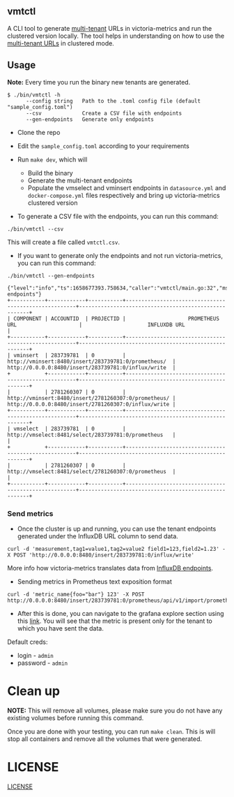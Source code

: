 ## vmtctl

A CLI tool to generate [multi-tenant](https://docs.victoriametrics.com/Cluster-VictoriaMetrics.html#multitenancy) URLs in victoria-metrics and run the clustered version locally. The tool helps in understanding on how to use the [multi-tenant URLs](https://docs.victoriametrics.com/Cluster-VictoriaMetrics.html#url-format) in clustered mode.

## Usage

**Note:** Every time you run the binary new tenants are generated.

```
$ ./bin/vmtctl -h
      --config string   Path to the .toml config file (default "sample_config.toml")
      --csv             Create a CSV file with endpoints
      --gen-endpoints   Generate only endpoints

```

- Clone the repo
- Edit the `sample_config.toml` according to your requirements
- Run `make dev`, which will

  - Build the binary
  - Generate the multi-tenant endpoints
  - Populate the vmselect and vminsert endpoints in `datasource.yml` and `docker-compose.yml` files respectively and bring up victoria-metrics clustered version

- To generate a CSV file with the endpoints, you can run this command:

```
./bin/vmtctl --csv
```

This will create a file called `vmtctl.csv`.

- If you want to generate only the endpoints and not run victoria-metrics, you can run this command:

```
./bin/vmtctl --gen-endpoints

{"level":"info","ts":1658677393.758634,"caller":"vmtctl/main.go:32","msg":"Generating endpoints"}
+-----------+------------+-----------+------------------------------------------------------+------------------------------------------------------+
| COMPONENT | ACCOUNTID  | PROJECTID |                    PROMETHEUS URL                    |                     INFLUXDB URL                     |
+-----------+------------+-----------+------------------------------------------------------+------------------------------------------------------+
| vminsert  | 283739781  | 0         | http://vminsert:8480/insert/283739781:0/prometheus/  | http://0.0.0.0:8480/insert/283739781:0/influx/write  |
+           +------------+-----------+------------------------------------------------------+------------------------------------------------------+
|           | 2781260307 | 0         | http://vminsert:8480/insert/2781260307:0/prometheus/ | http://0.0.0.0:8480/insert/2781260307:0/influx/write |
+-----------+------------+-----------+------------------------------------------------------+------------------------------------------------------+
| vmselect  | 283739781  | 0         | http://vmselect:8481/select/283739781:0/prometheus   |                                                      |
+           +------------+-----------+------------------------------------------------------+------------------------------------------------------+
|           | 2781260307 | 0         | http://vmselect:8481/select/2781260307:0/prometheus  |                                                      |
+-----------+------------+-----------+------------------------------------------------------+------------------------------------------------------+
```

### Send metrics

- Once the cluster is up and running, you can use the tenant endpoints generated under the InfluxDB URL column to send data.

```
curl -d 'measurement,tag1=value1,tag2=value2 field1=123,field2=1.23' -X POST 'http://0.0.0.0:8480/insert/283739781:0/influx/write'
```

More info how victoria-metrics translates data from [InfluxDB endpoints](https://docs.victoriametrics.com/#how-to-send-data-from-influxdb-compatible-agents-such-as-telegraf).

- Sending metrics in Prometheus text exposition format

```
curl -d 'metric_name{foo="bar"} 123' -X POST http://0.0.0.0:8480/insert/283739781:0/prometheus/api/v1/import/prometheus
```

- After this is done, you can navigate to the grafana explore section using this [link](http://localhost:3000/explore). You will see that the metric is present only for the tenant to which you have sent the data.

Default creds:

- login - `admin`
- password - `admin`

# Clean up

**NOTE:** This will remove all volumes, please make sure you do not have any existing volumes before running this command.

Once you are done with your testing, you can run `make clean`. This is will stop all containers and remove all the volumes that were generated.

# LICENSE

[LICENSE](https://github.com/jsanant/vmtctl/blob/main/LICENSE)
